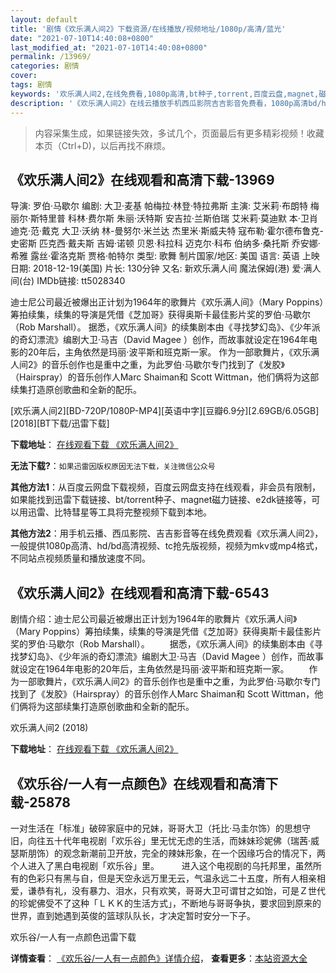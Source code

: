 ```yaml
---
layout: default
title: '剧情《欢乐满人间2》下载资源/在线播放/视频地址/1080p/高清/蓝光'
date: "2021-07-10T14:40:08+0800"
last_modified_at: "2021-07-10T14:40:08+0800"
permalink: /13969/
categories: 剧情
cover:
tags: 剧情
keywords: '欢乐满人间2,在线免费看,1080p高清,bt种子,torrent,百度云盘,magnet,磁力链,迅雷下载资源'
description: '《欢乐满人间2》在线云播放手机西瓜影院吉吉影音免费看，1080p高清bd/hd未删减完整版和tc抢先枪版，mkv/mp4格式，附带bt/torrent种子、magnet/磁力链、百度云盘、网盘资源迅雷下载链接'
---
```


>内容采集生成，如果链接失效，多试几个，页面最后有更多精彩视频！收藏本页（Ctrl+D)，以后再找不麻烦。


## 《欢乐满人间2》在线观看和高清下载-13969

导演: 罗伯·马歇尔 编剧: 大卫·麦基 帕梅拉·林登·特拉弗斯 主演: 艾米莉·布朗特 梅丽尔·斯特里普 科林·费尔斯 朱丽·沃特斯 安吉拉·兰斯伯瑞 艾米莉·莫迪默 本·卫肖 迪克·范·戴克 大卫·沃纳 林-曼努尔·米兰达 杰里米·斯威夫特 寇布勒·霍尔德布鲁克-史密斯 匹克西·戴夫斯 吉姆·诺顿 贝恩·科拉科 迈克尔·科布 伯纳多·桑托斯 乔安娜·希雅 露丝·霍洛克斯 贾格·帕特尔 类型: 歌舞 制片国家/地区: 美国 语言: 英语 上映日期: 2018-12-19(美国) 片长: 130分钟 又名: 新欢乐满人间 魔法保姆(港) 爱·满人间(台) IMDb链接: tt5028340

迪士尼公司最近被爆出正计划为1964年的歌舞片《欢乐满人间》（Mary Poppins）筹拍续集，续集的导演是凭借《芝加哥》获得奥斯卡最佳影片奖的罗伯·马歇尔（Rob Marshall）。 据悉，《欢乐满人间》的续集剧本由《寻找梦幻岛》、《少年派的奇幻漂流》编剧大卫·马吉（David Magee ）创作，而故事就设定在1964年电影的20年后，主角依然是玛丽·波平斯和班克斯一家。 作为一部歌舞片，《欢乐满人间2》的音乐创作也是重中之重，为此罗伯·马歇尔专门找到了《发胶》（Hairspray）的音乐创作人Marc Shaiman和 Scott Wittman，他们俩将为这部续集打造原创歌曲和全新的配乐。


[欢乐满人间2][BD-720P/1080P-MP4][英语中字][豆瓣6.9分][2.69GB/6.05GB][2018][BT下载/迅雷下载]

**下载地址**： [在线观看下载 《欢乐满人间2》](https://www.btdx8.com/torrent/hlmrj2_2018.html) 


**无法下载?**：`如果迅雷因版权原因无法下载，关注微信公众号 `

**其他方法1**：从百度云网盘下载视频，百度云网盘支持在线观看，非会员有限制，如果能找到迅雷下载链接、bt/torrent种子、magnet磁力链接、e2dk链接等，可以用迅雷、比特彗星等工具将完整视频下载到本地。

**其他方法2**：用手机云播、西瓜影院、吉吉影音等在线免费观看《欢乐满人间2》，一般提供1080p高清、hd/bd高清视频、tc抢先版视频，视频为mkv或mp4格式，不同站点视频质量和播放速度不同。


## 《欢乐满人间2》在线观看和高清下载-6543

剧情介绍：迪士尼公司最近被爆出正计划为1964年的歌舞片《欢乐满人间》（Mary Poppins）筹拍续集，续集的导演是凭借《芝加哥》获得奥斯卡最佳影片奖的罗伯·马歇尔（Rob Marshall）。 　　据悉，《欢乐满人间》的续集剧本由《寻找梦幻岛》、《少年派的奇幻漂流》编剧大卫·马吉（David Magee ）创作，而故事就设定在1964年电影的20年后，主角依然是玛丽·波平斯和班克斯一家。 　　作为一部歌舞片，《欢乐满人间2》的音乐创作也是重中之重，为此罗伯·马歇尔专门找到了《发胶》（Hairspray）的音乐创作人Marc Shaiman和 Scott Wittman，他们俩将为这部续集打造原创歌曲和全新的配乐。


欢乐满人间2 (2018)

**下载地址**： [在线观看下载 《欢乐满人间2》](https://www.btbtdy.me/btdy/dy14737.html) 


## 《欢乐谷/一人有一点颜色》在线观看和高清下载-25878

一对生活在「标准」破碎家庭中的兄妹，哥哥大卫（托比&middot;马圭尔饰）的思想守旧，向往五十代年电视剧「欢乐谷」里无忧无虑的生活，而妹妹珍妮佛（瑞茜&middot;威瑟斯朋饰）的观念新潮前卫开放，完全的辣妹形象，在一个因缘巧合的情况下，两个人进入了黑白电视剧「欢乐谷」里。 　　 进入这个电视剧的乌托邦里，虽然所有的色彩只有黑与自，但是天空永远万里无云，气温永远二十五度，所有人相亲相爱，谦恭有礼，没有暴力、泪水，只有欢笑，哥哥大卫可谓甘之如饴，可是Ｚ世代的珍妮佛受不了这种「ＬＫＫ的生活方式」，不断地与哥哥争执，要求回到原来的世界，直到她遇到英俊的篮球队队长，才决定暂时安分一下子。


欢乐谷/一人有一点颜色迅雷下载

**详情查看**： [《欢乐谷/一人有一点颜色》详情介绍](/movie/25878/)， **查看更多**：[本站资源大全](/movie/t/all/)

